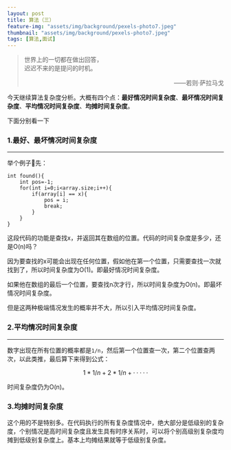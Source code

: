 ```yaml
---
layout: post
title: 算法（三）
feature-img: "assets/img/background/pexels-photo7.jpeg"
thumbnail: "assets/img/background/pexels-photo7.jpeg"
tags: [算法,面试]
---
```


> 世界上的一切都在做出回答，<br>
> 迟迟不来的是提问的时机。                   
> <p align="right">——若则·萨拉马戈</p>

今天继续算法复杂度分析。大概有四个点：**最好情况时间复杂度**、**最坏情况时间复杂度**、**平均情况时间复杂度**、**均摊时间复杂度**。

下面分别看一下


### 1.最好、最坏情况时间复杂度
----

举个例子🌰先：

```
int found(){
    int pos=-1;
    for(int i=0;i<array.size;i++){
        if(array[i] == x){
            pos = i;
            break;
        }
    }
}
```

这段代码的功能是查找x，并返回其在数组的位置。代码的时间复杂度是多少，还是O(n)吗？

因为要查找的x可能会出现在任何位置，假如他在第一个位置，只需要查找一次就找到了，所以时间复杂度为O(1)。即最好情况时间复杂度。

如果他在数组的最后一个位置，要查找n次才行，所以时间复杂度为O(n)。即最坏情况时间复杂度。

但是这两种极端情况发生的概率并不大，所以引入平均情况时间复杂度。

### 2.平均情况时间复杂度
----

数字出现在所有位置的概率都是` 1/n `，然后第一个位置查一次，第二个位置查两次，以此类推，最后算下来得到公式：

$$ 1*1/n + 2*1/n + ····· $$

时间复杂度仍为O(n)。

### 3.均摊时间复杂度

这个用的不是特别多。在代码执行的所有复杂度情况中，绝大部分是低级别的复杂度，个别情况是高时间复杂度且发生具有时序关系时，可以将个别高级别复杂度均摊到低级别复杂度上。基本上均摊结果就等于低级别复杂度。


